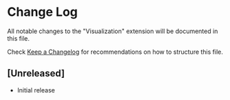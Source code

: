 # Change Log
All notable changes to the "Visualization" extension will be documented in this file.

Check [Keep a Changelog](http://keepachangelog.com/) for recommendations on how to structure this file.

## [Unreleased]
- Initial release